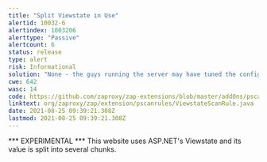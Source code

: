 ```yaml
---
title: "Split Viewstate in Use"
alertid: 10032-6
alertindex: 1003206
alerttype: "Passive"
alertcount: 6
status: release
type: alert
risk: Informational
solution: "None - the guys running the server may have tuned the configuration as this isn't the default setting."
cwe: 642
wasc: 14
code: https://github.com/zaproxy/zap-extensions/blob/master/addOns/pscanrules/src/main/java/org/zaproxy/zap/extension/pscanrules/ViewstateScanRule.java
linktext: org/zaproxy/zap/extension/pscanrules/ViewstateScanRule.java
date: 2021-08-25 09:39:21.308Z
lastmod: 2021-08-25 09:39:21.308Z
---
```

*** EXPERIMENTAL ***
This website uses ASP.NET's Viewstate and its value is split into several chunks.

